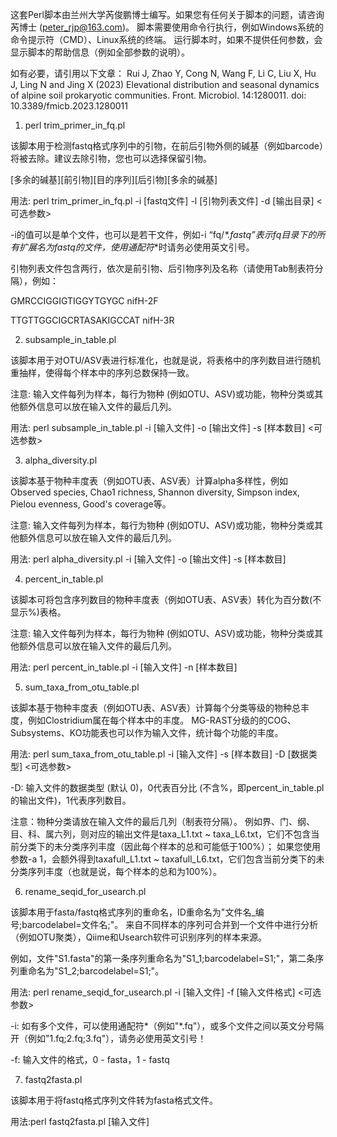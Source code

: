 这套Perl脚本由兰州大学芮俊鹏博士编写。如果您有任何关于脚本的问题，请咨询芮博士 (peter_rjp@163.com)。
脚本需要使用命令行执行，例如Windows系统的命令提示符（CMD）、Linux系统的终端。
运行脚本时，如果不提供任何参数，会显示脚本的帮助信息（例如全部参数的说明）。

如有必要，请引用以下文章：
Rui J, Zhao Y, Cong N, Wang F, Li C, Liu X, Hu J, Ling N and Jing X (2023) Elevational distribution and seasonal dynamics of alpine soil prokaryotic communities. Front. Microbiol. 14:1280011. doi: 10.3389/fmicb.2023.1280011


1. perl trim_primer_in_fq.pl
     
该脚本用于检测fastq格式序列中的引物，在前后引物外侧的碱基（例如barcode）将被去除。建议去除引物，您也可以选择保留引物。

[多余的碱基][前引物][目的序列][后引物][多余的碱基]

用法: perl trim_primer_in_fq.pl -i [fastq文件] -l [引物列表文件] -d [输出目录] <可选参数>

-i的值可以是单个文件，也可以是若干文件，例如-i “fq/_*.fastq”表示fq目录下的所有扩展名为fastq的文件，使用通配符_*时请务必使用英文引号。

引物列表文件包含两行，依次是前引物、后引物序列及名称（请使用Tab制表符分隔），例如：

GMRCCIGGIGTIGGYTGYGC	nifH-2F

TTGTTGGCIGCRTASAKIGCCAT	nifH-3R


2. subsample_in_table.pl
     
该脚本用于对OTU/ASV表进行标准化，也就是说，将表格中的序列数目进行随机重抽样，使得每个样本中的序列总数保持一致。

注意: 输入文件每列为样本，每行为物种 (例如OTU、ASV)或功能，物种分类或其他额外信息可以放在输入文件的最后几列。

用法: perl subsample_in_table.pl -i [输入文件] -o [输出文件] -s [样本数目] <可选参数>


3. alpha_diversity.pl
     
该脚本基于物种丰度表（例如OTU表、ASV表）计算alpha多样性，例如Observed species, Chao1 richness, Shannon diversity, Simpson index, Pielou evenness, Good's coverage等。

注意: 输入文件每列为样本，每行为物种 (例如OTU、ASV)或功能，物种分类或其他额外信息可以放在输入文件的最后几列。

用法: perl alpha_diversity.pl -i [输入文件] -o [输出文件] -s [样本数目]


4. percent_in_table.pl
     
该脚本可将包含序列数目的物种丰度表（例如OTU表、ASV表）转化为百分数(不显示%)表格。

注意: 输入文件每列为样本，每行为物种 (例如OTU、ASV)或功能，物种分类或其他额外信息可以放在输入文件的最后几列。

用法: perl percent_in_table.pl -i [输入文件] -n [样本数目]


5. sum_taxa_from_otu_table.pl
     
该脚本基于物种丰度表（例如OTU表、ASV表）计算每个分类等级的物种总丰度，例如Clostridium属在每个样本中的丰度。
MG-RAST分级的的COG、Subsystems、KO功能表也可以作为输入文件，统计每个功能的丰度。 

用法: perl sum_taxa_from_otu_table.pl -i [输入文件] -s [样本数目] -D [数据类型] <可选参数>

-D: 输入文件的数据类型 (默认 0)，0代表百分比 (不含%，即percent_in_table.pl的输出文件)，1代表序列数目。

注意：物种分类请放在输入文件的最后几列（制表符分隔）。
例如界、门、纲、目、科、属六列，则对应的输出文件是taxa_L1.txt ~ taxa_L6.txt，它们不包含当前分类下的未分类序列丰度（因此每个样本的总和可能低于100%）；
如果您使用参数-a 1，会额外得到taxafull_L1.txt ~ taxafull_L6.txt，它们包含当前分类下的未分类序列丰度（也就是说，每个样本的总和为100%）。


6. rename_seqid_for_usearch.pl
     
该脚本用于fasta/fastq格式序列的重命名，ID重命名为"文件名_编号;barcodelabel=文件名;"。
来自不同样本的序列可合并到一个文件中进行分析（例如OTU聚类），Qiime和Usearch软件可识别序列的样本来源。

例如，文件"S1.fasta"的第一条序列重命名为"S1_1;barcodelabel=S1;"，第二条序列重命名为"S1_2;barcodelabel=S1;"。

用法: perl rename_seqid_for_usearch.pl -i [输入文件] -f [输入文件格式] <可选参数>

-i: 如有多个文件，可以使用通配符*（例如"*.fq"），或多个文件之间以英文分号隔开（例如"1.fq;2.fq;3.fq"），请务必使用英文引号！

-f: 输入文件的格式，0 - fasta，1 - fastq


7. fastq2fasta.pl
     
该脚本用于将fastq格式序列文件转为fasta格式文件。

用法:perl fastq2fasta.pl [输入文件]
